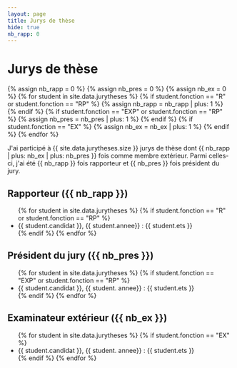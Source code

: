 ```yaml
---
layout: page
title: Jurys de thèse
hide: true
nb_rapp: 0
---
```


# Jurys de thèse

{% assign nb_rapp = 0 %}
{% assign nb_pres = 0 %}
{% assign nb_ex = 0 %}
{% for student in site.data.jurytheses %}
{% if student.fonction == "R" or student.fonction == "RP" %}
{% assign nb_rapp = nb_rapp | plus: 1 %}
{% endif %}
{% if student.fonction == "EXP" or student.fonction == "RP" %}
{% assign nb_pres = nb_pres | plus: 1 %}
{% endif %}
{% if student.fonction == "EX" %}
{% assign nb_ex = nb_ex | plus: 1 %}
{% endif %}
{% endfor %}

J'ai participé à {{ site.data.jurytheses.size }} jurys de thèse dont {{ nb_rapp | plus: nb_ex | plus: nb_pres }} fois comme membre extérieur. Parmi celles-ci, j'ai été {{ nb_rapp }} fois rapporteur et {{ nb_pres }} fois président du jury.



## Rapporteur ({{ nb_rapp }})
<ul>
{% for student in site.data.jurytheses %}
{% if student.fonction == "R" or student.fonction == "RP" %}
<li>
{{ student.candidat }}, {{ student.annee}} : {{ student.ets }}
</li>
{% endif %}
{% endfor %}
</ul>

## Président du jury ({{ nb_pres }})
<ul>
{% for student in site.data.jurytheses %}
{% if student.fonction == "EXP" or student.fonction == "RP" %}
<li>
{{ student.candidat }}, {{ student. annee}} : {{ student.ets }}
</li>
{% endif %}
{% endfor %}
</ul>

## Examinateur extérieur ({{ nb_ex }})

<ul>
{% for student in site.data.jurytheses %}
{% if student.fonction == "EX" %}
<li>
{{ student.candidat }}, {{ student. annee}} : {{ student.ets }}
</li>
{% endif %}
{% endfor %}
</ul>
